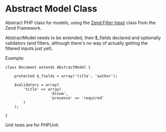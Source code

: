 # Abstract Model Class

Abstract PHP class for models, using the [Zend Filter Input](http://framework.zend.com/manual/en/zend.filter.input.html, "Zend Filter Input") class from the Zend Framework.

AbstractModel needs to be extended, then $\_fields declared and optionally validators (and filters, although there's no way of actually getting the filtered inputs just yet).

Example:

    class Document extends AbstractModel {

        protected $_fields = array('title', 'author');

        $validators = array(
            'title' => array(
                        'Alnum',
                        'presence' => 'required'
            )
        );

    }

Unit tests are for PHPUnit.
